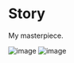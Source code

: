# Story
My masterpiece.

![image](https://user-images.githubusercontent.com/107684179/186605749-c867b590-1778-4959-a650-d329aeb8dfee.png)
![image](https://user-images.githubusercontent.com/107684179/186607832-9a370050-d87a-4a9f-845a-14b7c112e61e.png)

